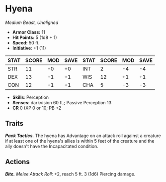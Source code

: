 # Hyena

*Medium Beast, Unaligned*

- **Armor Class:** 11
- **Hit Points:** 5 (1d8 + 1)
- **Speed:** 50 ft.
- **Initiative**: +1 (11)

|STAT|SCORE|MOD|SAVE|STAT|SCORE|MOD|SAVE|
| --- | --- | --- | ---- |---| --- | --- | ---- |
| STR | 11 | +0 | +0 | INT | 2 | -4 | -4 |
| DEX | 13 | +1 | +1 | WIS | 12 | +1 | +1 |
| CON | 12 | +1 | +1 | CHA | 5 | -3 | -3 |

- **Skills**: Perception
- **Senses**: darkvision 60 ft.; Passive Perception 13
- **CR** 0 (XP 0 or 10; PB +2

## Traits

***Pack Tactics.*** The hyena has Advantage on an attack roll against a creature if at least one of the hyena's allies is within 5 feet of the creature and the ally doesn't have the Incapacitated condition.


## Actions

***Bite.*** *Melee Attack Roll:* +2, reach 5 ft. 3 (1d6) Piercing damage.

